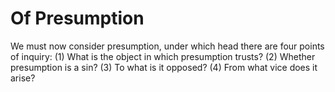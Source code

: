 # Of Presumption

We must now consider presumption, under which head there are four points of inquiry:
(1) What is the object in which presumption trusts?
(2) Whether presumption is a sin?
(3) To what is it opposed?
(4) From what vice does it arise?